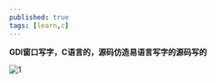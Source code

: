 ```yaml
---
published: true
tags: [learn,c]
---
```


**GDI窗口写字，C语言的，源码仿造易语言写字的源码写的**

![1](http://imgsrc.baidu.com/forum/pic/item/fd1f4134970a304e50dea08adcc8a786c8175cc5.jpg)
